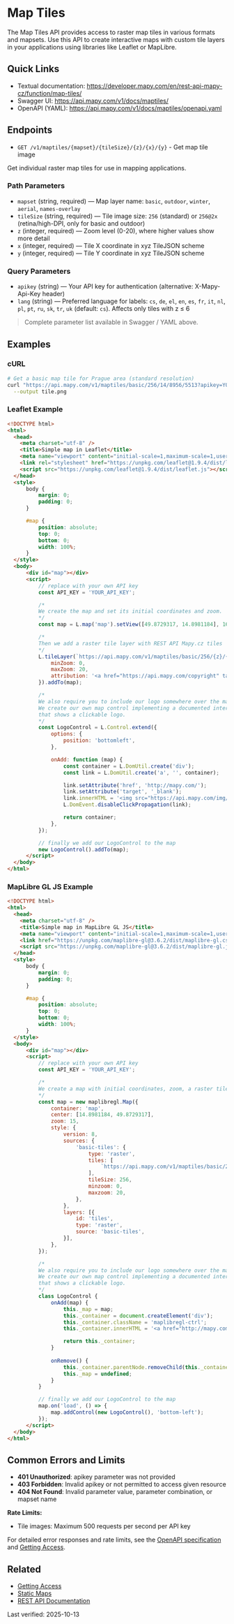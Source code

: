 # Map Tiles

The Map Tiles API provides access to raster map tiles in various formats and mapsets. Use this API to create interactive maps with custom tile layers in your applications using libraries like Leaflet or MapLibre.

## Quick Links

- Textual documentation: https://developer.mapy.com/en/rest-api-mapy-cz/function/map-tiles/
- Swagger UI: https://api.mapy.com/v1/docs/maptiles/
- OpenAPI (YAML): https://api.mapy.com/v1/docs/maptiles/openapi.yaml

## Endpoints

- `GET /v1/maptiles/{mapset}/{tileSize}/{z}/{x}/{y}` - Get map tile image

Get individual raster map tiles for use in mapping applications.

### Path Parameters

- `mapset` (string, required) — Map layer name: `basic`, `outdoor`, `winter`, `aerial`, `names-overlay`
- `tileSize` (string, required) — Tile image size: `256` (standard) or `256@2x` (retina/high-DPI, only for basic and outdoor)
- `z` (integer, required) — Zoom level (0-20), where higher values show more detail
- `x` (integer, required) — Tile X coordinate in xyz TileJSON scheme
- `y` (integer, required) — Tile Y coordinate in xyz TileJSON scheme

### Query Parameters

- `apikey` (string) — Your API key for authentication (alternative: X-Mapy-Api-Key header)
- `lang` (string) — Preferred language for labels: `cs`, `de`, `el`, `en`, `es`, `fr`, `it`, `nl`, `pl`, `pt`, `ru`, `sk`, `tr`, `uk` (default: `cs`). Affects only tiles with z ≤ 6

> Complete parameter list available in Swagger / YAML above.

## Examples

### cURL

```bash
# Get a basic map tile for Prague area (standard resolution)
curl "https://api.mapy.com/v1/maptiles/basic/256/14/8956/5513?apikey=YOUR_API_KEY" \
  --output tile.png
```

### Leaflet Example

```html
<!DOCTYPE html>
<html>
  <head>
    <meta charset="utf-8" />
    <title>Simple map in Leaflet</title>
    <meta name="viewport" content="initial-scale=1,maximum-scale=1,user-scalable=no" />
    <link rel="stylesheet" href="https://unpkg.com/leaflet@1.9.4/dist/leaflet.css" />
    <script src="https://unpkg.com/leaflet@1.9.4/dist/leaflet.js"></script>
  </head>
  <style>
      body {
          margin: 0;
          padding: 0;
      }

      #map {
          position: absolute;
          top: 0;
          bottom: 0;
          width: 100%;
      }
  </style>
  <body>      
      <div id="map"></div>
      <script>
          // replace with your own API key
          const API_KEY = 'YOUR_API_KEY';

          /*
          We create the map and set its initial coordinates and zoom.
          */
          const map = L.map('map').setView([49.8729317, 14.8981184], 16);

          /*
          Then we add a raster tile layer with REST API Mapy.cz tiles
          */
          L.tileLayer(`https://api.mapy.com/v1/maptiles/basic/256/{z}/{x}/{y}?apikey=${API_KEY}`, {
              minZoom: 0,
              maxZoom: 20,
              attribution: '<a href="https://api.mapy.com/copyright" target="_blank">&copy; Seznam.cz a.s. a další</a>',
          }).addTo(map);

          /*
          We also require you to include our logo somewhere over the map.
          We create our own map control implementing a documented interface,
          that shows a clickable logo.
          */
          const LogoControl = L.Control.extend({
              options: {
                  position: 'bottomleft',
              },

              onAdd: function (map) {
                  const container = L.DomUtil.create('div');
                  const link = L.DomUtil.create('a', '', container);

                  link.setAttribute('href', 'http://mapy.com/');
                  link.setAttribute('target', '_blank');
                  link.innerHTML = '<img src="https://api.mapy.com/img/api/logo.svg" />';
                  L.DomEvent.disableClickPropagation(link);

                  return container;
              },
          });

          // finally we add our LogoControl to the map
          new LogoControl().addTo(map);
      </script>
  </body>
</html>
```

### MapLibre GL JS Example

```html
<!DOCTYPE html>
<html>
  <head>
    <meta charset="utf-8" />
    <title>Simple map in MapLibre GL JS</title>
    <meta name="viewport" content="initial-scale=1,maximum-scale=1,user-scalable=no" />
    <link href="https://unpkg.com/maplibre-gl@3.6.2/dist/maplibre-gl.css" rel="stylesheet" />
    <script src="https://unpkg.com/maplibre-gl@3.6.2/dist/maplibre-gl.js"></script>
  </head>
  <style>
      body {
          margin: 0;
          padding: 0;
      }

      #map {
          position: absolute;
          top: 0;
          bottom: 0;
          width: 100%;
      }
  </style>
  <body>      
      <div id="map"></div>
      <script>
          // replace with your own API key
          const API_KEY = 'YOUR_API_KEY';

          /*
          We create a map with initial coordinates, zoom, a raster tile source and a layer using that source.
          */
          const map = new maplibregl.Map({
              container: 'map',
              center: [14.8981184, 49.8729317],
              zoom: 15,
              style: {
                  version: 8,
                  sources: {
                      'basic-tiles': {
                          type: 'raster',
                          tiles: [
                              `https://api.mapy.com/v1/maptiles/basic/256/{z}/{x}/{y}?apikey=${API_KEY}`
                          ],
                          tileSize: 256,
                          minzoom: 0,
                          maxzoom: 20,
                      },
                  },
                  layers: [{
                      id: 'tiles',
                      type: 'raster',
                      source: 'basic-tiles',
                  }],
              },
          });

          /*
          We also require you to include our logo somewhere over the map.
          We create our own map control implementing a documented interface,
          that shows a clickable logo.
          */
          class LogoControl {
              onAdd(map) {
                  this._map = map;
                  this._container = document.createElement('div');
                  this._container.className = 'maplibregl-ctrl';
                  this._container.innerHTML = '<a href="http://mapy.com/" target="_blank"><img src="https://api.mapy.com/img/api/logo.svg" /></a>';

                  return this._container;
              }
           
              onRemove() {
                  this._container.parentNode.removeChild(this._container);
                  this._map = undefined;
              }
          }

          // finally we add our LogoControl to the map
          map.on('load', () => {
              map.addControl(new LogoControl(), 'bottom-left');
          });
      </script>
  </body>
</html>
```

## Common Errors and Limits

- **401 Unauthorized**: apikey parameter was not provided
- **403 Forbidden**: Invalid apikey or not permitted to access given resource
- **404 Not Found**: Invalid parameter value, parameter combination, or mapset name

**Rate Limits:**
- Tile images: Maximum 500 requests per second per API key

For detailed error responses and rate limits, see the [OpenAPI specification](https://api.mapy.com/v1/docs/maptiles/openapi.yaml) and [Getting Access](getting-access.md).

## Related

- [Getting Access](getting-access.md)
- [Static Maps](static-maps.md)
- [REST API Documentation](README.md)

Last verified: 2025-10-13
